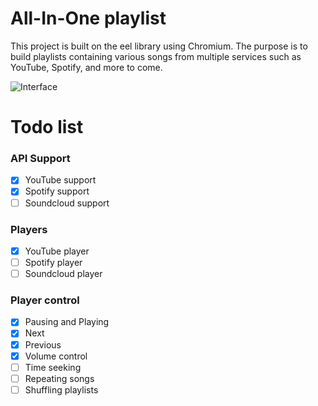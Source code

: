 # All-In-One playlist
This project is built on the eel library using Chromium. The purpose is to build playlists containing various songs from multiple services such as YouTube, Spotify, and more to come.

![Interface](https://i.imgur.com/RQp5ewT.png)

# Todo list
### API Support
- [x] YouTube support
- [x] Spotify support
- [ ] Soundcloud support

### Players
- [x] YouTube player
- [ ] Spotify player
- [ ] Soundcloud player

### Player control
- [x] Pausing and Playing
- [x] Next
- [x] Previous
- [x] Volume control
- [ ] Time seeking
- [ ] Repeating songs
- [ ] Shuffling playlists
